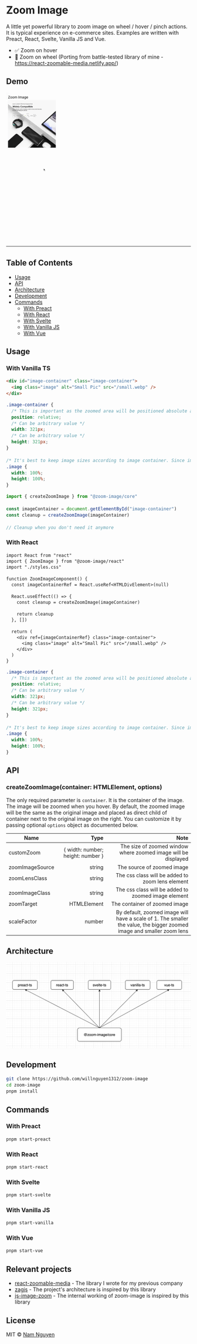 # Zoom Image

A little yet powerful library to zoom image on wheel / hover / pinch actions. It is typical experience on e-commerce
sites. Examples are written with Preact, React, Svelte, Vanilla JS and Vue.

- ✅ Zoom on hover
- 🚧 Zoom on wheel (Porting from battle-tested library of mine - https://react-zoomable-media.netlify.app/)

## Demo

![Demo](./demo.gif)

## Table of Contents

- [Usage](#usage)
- [API](#api)
- [Architecture](#architecture)
- [Development](#development)
- [Commands](#commands)
  - [With Preact](#with-preact)
  - [With React](#with-react)
  - [With Svelte](#with-svelte)
  - [With Vanilla JS](#with-vanilla-js)
  - [With Vue](#with-vue)

## Usage

### With Vanilla TS

```html
<div id="image-container" class="image-container">
  <img class="image" alt="Small Pic" src="/small.webp" />
</div>
```

```css
.image-container {
  /* This is important as the zoomed area will be positioned absolute as a child of image container */
  position: relative;
  /* Can be arbitrary value */
  width: 321px;
  /* Can be arbitrary value */
  height: 321px;
}

/* It's best to keep image sizes according to image container. Since img tag cannot have children. We need an extra container to achieve UI composition for zooming purpose */
.image {
  width: 100%;
  height: 100%;
}
```

```js
import { createZoomImage } from "@zoom-image/core"

const imageContainer = document.getElementById("image-container")
const cleanup = createZoomImage(imageContainer)

// Cleanup when you don't need it anymore
```

### With React

```tsx
import React from "react"
import { ZoomImage } from "@zoom-image/react"
import "./styles.css"

function ZoomImageComponent() {
  const imageContainerRef = React.useRef<HTMLDivElement>(null)

  React.useEffect(() => {
    const cleanup = createZoomImage(imageContainer)

    return cleanup
  }, [])

  return (
    <div ref={imageContainerRef} class="image-container">
      <img class="image" alt="Small Pic" src="/small.webp" />
    </div>
  )
}
```

```css
.image-container {
  /* This is important as the zoomed area will be positioned absolute as a child of image container */
  position: relative;
  /* Can be arbitrary value */
  width: 321px;
  /* Can be arbitrary value */
  height: 321px;
}

/* It's best to keep image sizes according to image container. Since img tag cannot have children. We need an extra container to achieve UI composition for zooming purpose */
.image {
  width: 100%;
  height: 100%;
}
```

## API

### createZoomImage(container: HTMLElement, options)

The only required parameter is `container`. It is the container of the image. The image will be zoomed when you hover.
By default, the zoomed image will be the same as the original image and placed as direct child of container next to the
original image on the right. You can customize it by passing optional `options` object as documented below.

| Name            |                              Type |                                                                                                                  Note |
| --------------- | --------------------------------: | --------------------------------------------------------------------------------------------------------------------: |
| customZoom      | { width: number; height: number } |                                                        The size of zoomed window where zoomed image will be displayed |
| zoomImageSource |                            string |                                                                                            The source of zoomed image |
| zoomLensClass   |                            string |                                                                      The css class will be added to zoom lens element |
| zoomImageClass  |                            string |                                                                   The css class will be added to zoomed image element |
| zoomTarget      |                       HTMLElement |                                                                                         The container of zoomed image |
| scaleFactor     |                            number | By default, zoomed image will have a scale of 1. The smaller the value, the bigger zoomed image and smaller zoom lens |

## Architecture

![Diagram](./Zoom%20Image%20Diagram.png)

## Development

```bash
git clone https://github.com/willnguyen1312/zoom-image
cd zoom-image
pnpm install
```

## Commands

### With Preact

```bash
pnpm start-preact
```

### With React

```bash
pnpm start-react
```

### With Svelte

```bash
pnpm start-svelte
```

### With Vanilla JS

```bash
pnpm start-vanilla
```

### With Vue

```bash
pnpm start-vue
```

## Relevant projects

- [react-zoomable-media](https://github.com/willnguyen1312/react-zoomable-media) - The library I wrote for my previous
  company
- [zagjs](https://github.com/chakra-ui/zag) - The project's architecture is inspired by this library
- [js-image-zoom](https://github.com/malaman/js-image-zoom) - The internal working of zoom-image is inspired by this
  library

## License

MIT © [Nam Nguyen](https://namnguyen.design)
